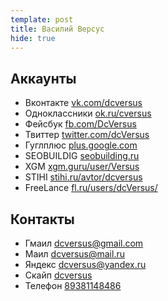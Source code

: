 ```yaml
---
template: post
title: Василий Версус
hide: true
---
```


## Аккаунты

- Вконтакте [vk.com/dcversus](//vk.com/dcversus)
- Одноклассники [ok.ru/cversus](//www.ok.ru/cversus)
- Фейсбук [fb.com/DcVersus](//www.fb.com/DcVersus)
- Твиттер [twitter.com/dcVersus](//twitter.com/dcVersus)
- Гуглплюс [plus.google.com](//plus.google.com/109787739880138483064)
- SEOBUILDIG [seobuilding.ru](//www.seobuilding.ru/seo-forum/profile/?u=51359)
- XGM [xgm.guru/user/Versus](//xgm.guru/user/Versus)
- STIHI [stihi.ru/avtor/dcversus](//www.stihi.ru/avtor/dcversus)
- FreeLance [fl.ru/users/dcVersus/](//www.fl.ru/users/dcVersus/)


## Контакты

- Гмаил [dcversus@gmail.com](mailto:dcversus@gmail.com)
- Маил [dcversus@mail.ru](mailto:dcversus@mail.ru)
- Яндекс [dcversus@yandex.ru](mailto:dcversus@yandex.ru)
- Скайп [dcversus](skype:dcversus?add)
- Телефон [89381148486](tel:89381148486)